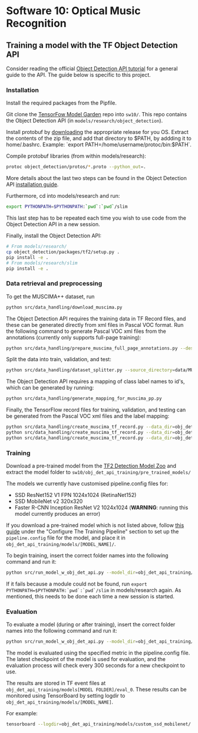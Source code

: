 # Software 10: Optical Music Recognition

## Training a model with the TF Object Detection API
Consider reading the official [Object Detection API tutorial](https://tensorflow-object-detection-api-tutorial.readthedocs.io/en/latest/training.html)
for a general guide to the API.
The guide below is specific to this project.
### Installation
Install the required packages from the Pipfile.

Git clone the [TensorFow Model Garden](https://github.com/tensorflow/models)
repo into `sw10/`. This repo contains the Object Detection API (in 
`models/research/object_detection`).

Install protobuf by [downloading](https://github.com/protocolbuffers/protobuf/releases)
the appropriate release for you OS. Extract the contents of the zip file, and 
add that directory to $PATH, by addding it to home/.bashrc.
Example: `export PATH=/home/username/protoc/bin:$PATH`.

Compile protobuf libraries (from within models/research):

```bash
protoc object_detection/protos/*.proto --python_out=.
```

More details about the last two steps can be found in the Object Detection API
[installation guide](https://tensorflow-object-detection-api-tutorial.readthedocs.io/en/latest/install.html).

Furthermore, cd into models/research and run:
```bash
export PYTHONPATH=$PYTHONPATH:`pwd`:`pwd`/slim
```

This last step has to be repeated each time you wish to use code from the
Object Detection API in a new session.

Finally, install the Object Detection API:

```bash
# From models/research/
cp object_detection/packages/tf2/setup.py .
pip install -e .
# From models/research/slim
pip install -e .
```

### Data retrieval and preprocessing
To get the MUSCIMA++ dataset, run 

```bash
python src/data_handling/download_muscima.py
```

The Object Detection API requires the training data in TF Record files, and
these can be generated directly from xml files in Pascal VOC format.
Run the following command to generate Pascal VOC xml files from the annotations
(currently only supports full-page training):

```bash
python src/data_handling/prepare_muscima_full_page_annotations.py --destination_dir=obj_det_api_training/data/MUSCIMA++/full_page/annotations
```

Split the data into train, validation, and test:

```bash
python src/data_handling/dataset_splitter.py --source_directory=data/MUSCIMA++/v2.0/data/images --destination_directory=obj_det_api_training/data/MUSCIMA++/full_page
```

The Object Detection API requires a mapping of class label names to id's, which can
be generated by running:

```bash
python src/data_handling/generate_mapping_for_muscima_pp.py
```

Finally, the TensorFlow record files for training, validation, and testing can
be generated from the Pascal VOC xml files and the label mapping:

```bash
python src/data_handling/create_muscima_tf_record.py --data_dir=obj_det_api_training/data/MUSCIMA++/full_page/ --set=training --annotations_dir=annotations --output_path=obj_det_api_training/data/MUSCIMA++/full_page/train.record --label_map_path=obj_det_api_training/data/MUSCIMA++/mapping_all_classes.pbtxt
python src/data_handling/create_muscima_tf_record.py --data_dir=obj_det_api_training/data/MUSCIMA++/full_page/ --set=validation --annotations_dir=annotations --output_path=obj_det_api_training/data/MUSCIMA++/full_page/validation.record --label_map_path=obj_det_api_training/data/MUSCIMA++/mapping_all_classes.pbtxt
python src/data_handling/create_muscima_tf_record.py --data_dir=obj_det_api_training/data/MUSCIMA++/full_page/ --set=test --annotations_dir=annotations --output_path=obj_det_api_training/data/MUSCIMA++/full_page/test.record --label_map_path=obj_det_api_training/data/MUSCIMA++/mapping_all_classes.pbtxt
```

### Training

Download a pre-trained model from the [TF2 Detection Model Zoo](https://github.com/tensorflow/models/blob/master/research/object_detection/g3doc/tf2_detection_zoo.md)
and extract the model folder to `sw10/obj_det_api_training/pre_trained_models/`

The models we currently have customised pipeline.config files for:
- SSD ResNet152 V1 FPN 1024x1024 (RetinaNet152)
- SSD MobileNet v2 320x320
- Faster R-CNN Inception ResNet V2 1024x1024 (**WARNING**: running this model
  currently produces an error)
  
If you download a pre-trained model which is not listed above, follow
[this guide](https://tensorflow-object-detection-api-tutorial.readthedocs.io/en/latest/training.html)
under the "Configure The Training Pipeline" section to set up the
`pipeline.config` file for the model, and place it in
`obj_det_api_training/models/[MODEL_NAME]/`.

To begin training, insert the correct folder names into the following command
and run it:

```bash
python src/run_model_w_obj_det_api.py --model_dir=obj_det_api_training/models/[MODEL FOLDER] --pipeline_config_path=obj_det_api_training/models/[MODEL FOLDER]/pipeline.config
```

If it fails because a module could not be found, run 
```export PYTHONPATH=$PYTHONPATH:`pwd`:`pwd`/slim``` in models/research again.
As mentioned, this needs to be done each time a new session is started.

### Evaluation

To evaluate a model (during or after training), insert the correct folder names
into the following command and run it:

```bash
python src/run_model_w_obj_det_api.py --model_dir=obj_det_api_training/models/[MODEL FOLDER] --pipeline_config_path=obj_det_api_training/models/[MODEL FOLDER]/pipeline.config --checkpoint_dir=obj_det_api_training/models/[MODEL FOLDER]
```

The model is evaluated using the specified metric in the pipeline.config file. 
The latest checkpoint of the model is used for evaluation, and the evaluation
process will check every 300 seconds for a new checkpoint to use.

The results are stored in TF event files at
`obj_det_api_training/models[MODEL FOLDER]/eval_0`.
These results can be monitored using TensorBoard by setting logdir to
`obj_det_api_training/models/[MODEL_NAME]`.

For example: 
```bash
tensorboard --logdir=obj_det_api_training/models/custom_ssd_mobilenet/
```